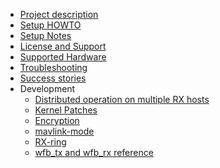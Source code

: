 - [Project description](Home)
- [Setup HOWTO](Setup-HOWTO)
- [Setup Notes](Install-from-scratch)
- [License and Support](License-and-Support)
- [Supported Hardware](WiFi-hardware)
- [Troubleshooting](Troubleshooting)
- [Success stories](Success-stories)
- Development
  - [Distributed operation on multiple RX hosts](Distributed-operation-(multiple-RX-hosts))
  - [Kernel Patches](Kernel-patches)
  - [Encryption](Encryption)
  - [mavlink-mode](Mavlink-mode)
  - [RX-ring](RX-ring)
  - [wfb_tx and wfb_rx reference](wfb_tx-and-wfb_rx-reference)